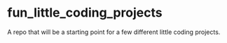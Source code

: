 # fun_little_coding_projects
A repo that will be a starting point for a few different little coding projects. 
